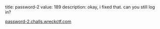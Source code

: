 title: password-2
value: 189
description: okay, i fixed that. can you still log in?

[password-2.challs.wreckctf.com](https://password-2.challs.wreckctf.com/)
